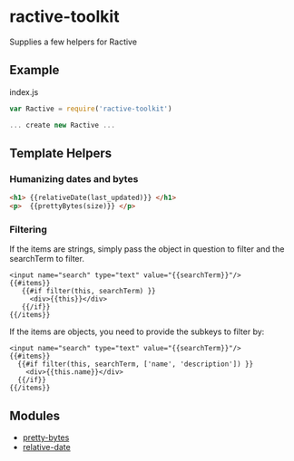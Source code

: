# ractive-toolkit

Supplies a few helpers for Ractive

## Example

index.js
```js
var Ractive = require('ractive-toolkit')

... create new Ractive ...
```

## Template Helpers

### Humanizing dates and bytes
```html
<h1> {{relativeDate(last_updated)}} </h1>
<p>  {{prettyBytes(size)}} </p>
```

### Filtering

If the items are strings, simply pass the object in question to filter and the searchTerm to filter.

```
<input name="search" type="text" value="{{searchTerm}}"/>
{{#items}}
   {{#if filter(this, searchTerm) }}
     <div>{{this}}</div>
   {{/if}}
{{/items}}
```

If the items are objects, you need to provide the subkeys to filter by:

```
<input name="search" type="text" value="{{searchTerm}}"/>
{{#items}}
  {{#if filter(this, searchTerm, ['name', 'description']) }}
    <div>{{this.name}}</div>
  {{/if}}
{{/items}}
```



## Modules

* [pretty-bytes](https://github.com/sindresorhus/pretty-bytes)
* [relative-date](https://github.com/azer/relative-date)

